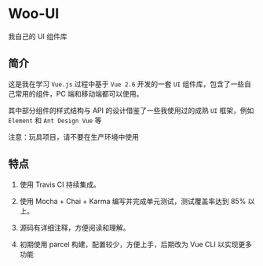 # Woo-UI

我自己的 UI 组件库

## 简介

这是我在学习 `Vue.js` 过程中基于 `Vue 2.6` 开发的一套 `UI` 组件库，包含了一些自己常用的组件，PC 端和移动端都可以使用。

其中部分组件的样式结构与 API 的设计借鉴了一些我使用过的成熟 `UI` 框架，例如 `Element` 和 `Ant Design Vue` 等

注意：玩具项目，请不要在生产环境中使用

## 特点

1. 使用 Travis CI 持续集成。

2. 使用 Mocha + Chai + Karma 编写并完成单元测试，测试覆盖率达到 85% 以上。

3. 源码有详细注释，方便阅读和理解。

4. 初期使用 parcel 构建，配置较少，方便上手，后期改为 Vue CLI 以实现更多功能
